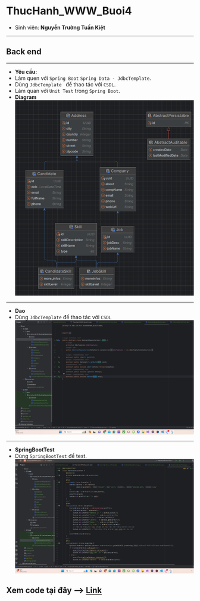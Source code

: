# ThucHanh_WWW_Buoi4
- Sinh viên: **Nguyễn Trường Tuấn Kiệt**
---
## Back end
---
- **Yêu cầu:**
- Làm quen với `Spring Boot` `Spring Data - JdbcTemplate`.
- Dùng `JdbcTemplate ` để thao tác với `CSDL`.
- Làm quan với `Unit Test` trong `Spring Boot`.
- **Diagram**
![image](https://github.com/nguyentruongtuankiet/ThucHanh_WWW_Buoi4/blob/Buoi4/MinhChung/diagram.png?raw=true)
---
- **Dao**
- Dùng `JdbcTemplate` để thao tác với `CSDL`
![image](https://github.com/nguyentruongtuankiet/ThucHanh_WWW_Buoi4/blob/Buoi4/MinhChung/dao.png?raw=true)
---
- **SpringBootTest**
- Dùng `SpringBootTest` để test.
![image](https://github.com/nguyentruongtuankiet/ThucHanh_WWW_Buoi4/blob/Buoi4/MinhChung/Test.png?raw=true)  
## Xem code tại đây --> [Link](https://github.com/nguyentruongtuankiet/ThucHanh_WWW_Buoi4/tree/Buoi4)
